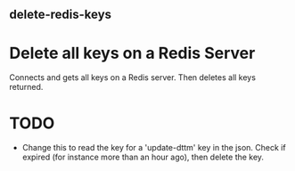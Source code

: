 ## delete-redis-keys

# Delete all keys on a Redis Server

Connects and gets all keys on a Redis server. Then deletes all keys returned.

# TODO

- Change this to read the key for a 'update-dttm' key in the json. Check if expired (for instance more than an hour ago), then delete the key. 
